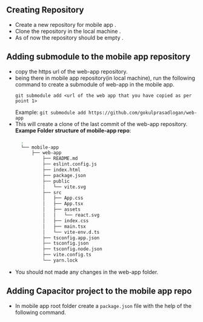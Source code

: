 ## Creating Repository

- Create a new repository for mobile app .
- Clone the repository in the local machine .
- As of now the repository should be empty .

## Adding submodule to the mobile app repository

- copy the https url of the web-app repository.
- being there in mobile app repository(in local machine), run the following command to create a submodule of web-app in the mobile app.
  ```git
  git submodule add <url of the web app that you have copied as per point 1>
  ```
  Example: `git submodule add https://github.com/gokulprasadlogan/web-app`
- This will create a clone of the last commit of the web-app repository.
  **Exampe Folder structure of mobile-app repo**:
  ```zsh
    .
    └── mobile-app
        ├── web-app
            ├── README.md
            ├── eslint.config.js
            ├── index.html
            ├── package.json
            ├── public
            │   └── vite.svg
            ├── src
            │   ├── App.css
            │   ├── App.tsx
            │   ├── assets
            │   │   └── react.svg
            │   ├── index.css
            │   ├── main.tsx
            │   └── vite-env.d.ts
            ├── tsconfig.app.json
            ├── tsconfig.json
            ├── tsconfig.node.json
            ├── vite.config.ts
            └── yarn.lock
  ```
- You should not made any changes in the web-app folder.

## Adding Capacitor project to the mobile app repo

- In mobile app root folder create a `package.json` file with the help of the following command.
